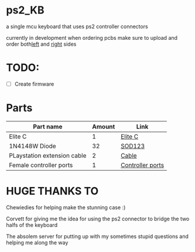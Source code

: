 # ps2_KB
a single mcu keyboard that uses ps2 controller connectors

currently in development
when ordering pcbs make sure to upload and order both<a href="https://github.com/scaarix/ps2-keyboard-thing/blob/main/ps2_keyb/gerbers/left-gerbers.zip">left</a> and <a href="https://github.com/scaarix/ps2-keyboard-thing/blob/main/ps2_keyb/gerbers/right-gerbers.zip">right</a> sides

# TODO:
- [ ] Create firmware

# Parts
| Part name                         | Amount       |Link                                                                                                   |
| --------------------------------- | ------------ | ------------------------------------------------------------------------------------------            |
| Elite C                           | 1            | <a href="https://keeb.io/products/elite-c-low-profile-version-usb-c-pro-micro-replacement-atmega32u4">Elite C</a>|
| 1N4148W Diode                     | 32           |<a href="https://www.adafruit.com/product/5099">SOD123</a> |
| PLaystation extension cable       | 2            |<a href="https://www.adafruit.com/product/5773">Cable</a>|
| Female controller ports           | 1            |<a href="https://www.aliexpress.com/item/1005005547168036.html?spm=a2g0o.productlist.main.47.63aa6e50gPBv1v&algo_pvid=186e3400-9a3a-4116-adb0-feedf2eab064">Controller ports</a>|



# HUGE THANKS TO
Chewiedies for helping make the stunning case :)

Corvett for giving me the idea for using the ps2 connector to bridge the two halfs of the keyboard

The absolem server for putting up with my sometimes stupid questions and helping me along the way
